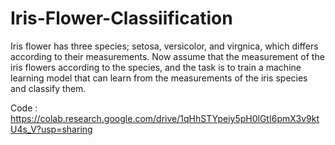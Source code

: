 # Iris-Flower-Classiification
Iris flower has three species; setosa, versicolor, and virgnica, which differs according to their measurements. Now assume that the measurement of the iris flowers according to the species, and the task is to train a machine learning model that can learn from the measurements of the iris species and classify them.

Code : 
https://colab.research.google.com/drive/1qHhSTYpeiy5pH0lGtI6pmX3v9ktU4s_V?usp=sharing
